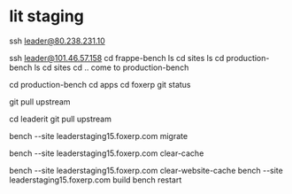 # lit staging


ssh leader@80.238.231.10

ssh leader@101.46.57.158
cd frappe-bench
ls
cd sites
ls
cd production-bench
ls
cd sites
cd ..
come to production-bench

cd production-bench
cd apps
cd foxerp
git status

git pull upstream <branch name>

cd leaderit
git pull upstream <branch name>

bench --site leaderstaging15.foxerp.com migrate

bench --site leaderstaging15.foxerp.com clear-cache

bench --site leaderstaging15.foxerp.com clear-website-cache
bench --site leaderstaging15.foxerp.com  build
bench restart
